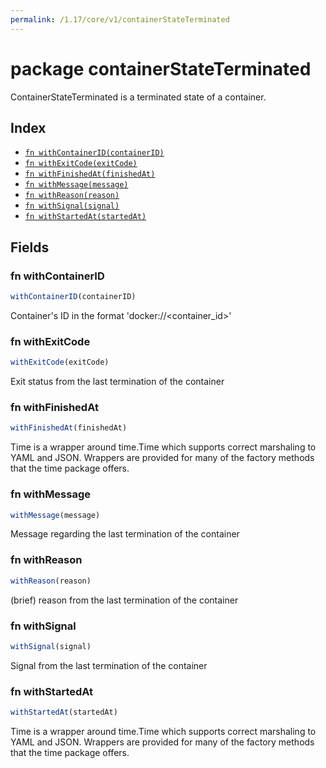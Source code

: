 ```yaml
---
permalink: /1.17/core/v1/containerStateTerminated
---
```


# package containerStateTerminated

ContainerStateTerminated is a terminated state of a container.

## Index

* [`fn withContainerID(containerID)`](#fn-withcontainerid)
* [`fn withExitCode(exitCode)`](#fn-withexitcode)
* [`fn withFinishedAt(finishedAt)`](#fn-withfinishedat)
* [`fn withMessage(message)`](#fn-withmessage)
* [`fn withReason(reason)`](#fn-withreason)
* [`fn withSignal(signal)`](#fn-withsignal)
* [`fn withStartedAt(startedAt)`](#fn-withstartedat)

## Fields

### fn withContainerID

```ts
withContainerID(containerID)
```

Container's ID in the format 'docker://<container_id>'

### fn withExitCode

```ts
withExitCode(exitCode)
```

Exit status from the last termination of the container

### fn withFinishedAt

```ts
withFinishedAt(finishedAt)
```

Time is a wrapper around time.Time which supports correct marshaling to YAML and JSON.  Wrappers are provided for many of the factory methods that the time package offers.

### fn withMessage

```ts
withMessage(message)
```

Message regarding the last termination of the container

### fn withReason

```ts
withReason(reason)
```

(brief) reason from the last termination of the container

### fn withSignal

```ts
withSignal(signal)
```

Signal from the last termination of the container

### fn withStartedAt

```ts
withStartedAt(startedAt)
```

Time is a wrapper around time.Time which supports correct marshaling to YAML and JSON.  Wrappers are provided for many of the factory methods that the time package offers.